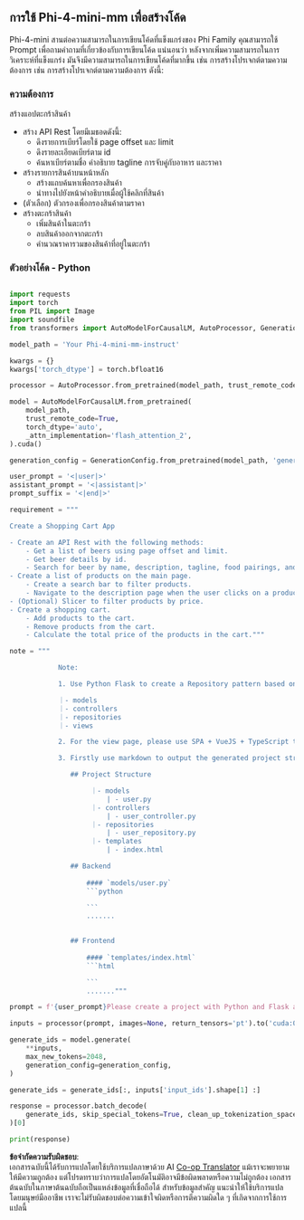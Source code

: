 <!--
CO_OP_TRANSLATOR_METADATA:
{
  "original_hash": "e7bb23ac4d9ef7b419305d8a5745b7aa",
  "translation_date": "2025-05-09T19:50:28+00:00",
  "source_file": "md/02.Application/02.Code/Phi4/GenProjectCode/README.md",
  "language_code": "th"
}
-->
## **การใช้ Phi-4-mini-mm เพื่อสร้างโค้ด**

Phi-4-mini สานต่อความสามารถในการเขียนโค้ดที่แข็งแกร่งของ Phi Family คุณสามารถใช้ Prompt เพื่อถามคำถามที่เกี่ยวข้องกับการเขียนโค้ด แน่นอนว่า หลังจากเพิ่มความสามารถในการวิเคราะห์ที่แข็งแกร่ง มันจึงมีความสามารถในการเขียนโค้ดที่มากขึ้น เช่น การสร้างโปรเจกต์ตามความต้องการ เช่น การสร้างโปรเจกต์ตามความต้องการ ดังนี้:

### **ความต้องการ**

สร้างแอปตะกร้าสินค้า

- สร้าง API Rest โดยมีเมธอดดังนี้:
    - ดึงรายการเบียร์โดยใช้ page offset และ limit
    - ดึงรายละเอียดเบียร์ตาม id
    - ค้นหาเบียร์ตามชื่อ คำอธิบาย tagline การจับคู่กับอาหาร และราคา
- สร้างรายการสินค้าบนหน้าหลัก
    - สร้างแถบค้นหาเพื่อกรองสินค้า
    - นำทางไปยังหน้าคำอธิบายเมื่อผู้ใช้คลิกที่สินค้า
- (ตัวเลือก) ตัวกรองเพื่อกรองสินค้าตามราคา
- สร้างตะกร้าสินค้า
    - เพิ่มสินค้าในตะกร้า
    - ลบสินค้าออกจากตะกร้า
    - คำนวณราคารวมของสินค้าที่อยู่ในตะกร้า

### **ตัวอย่างโค้ด - Python**


```python

import requests
import torch
from PIL import Image
import soundfile
from transformers import AutoModelForCausalLM, AutoProcessor, GenerationConfig,pipeline,AutoTokenizer

model_path = 'Your Phi-4-mini-mm-instruct'

kwargs = {}
kwargs['torch_dtype'] = torch.bfloat16

processor = AutoProcessor.from_pretrained(model_path, trust_remote_code=True)

model = AutoModelForCausalLM.from_pretrained(
    model_path,
    trust_remote_code=True,
    torch_dtype='auto',
    _attn_implementation='flash_attention_2',
).cuda()

generation_config = GenerationConfig.from_pretrained(model_path, 'generation_config.json')

user_prompt = '<|user|>'
assistant_prompt = '<|assistant|>'
prompt_suffix = '<|end|>'

requirement = """

Create a Shopping Cart App

- Create an API Rest with the following methods:
    - Get a list of beers using page offset and limit.
    - Get beer details by id.
    - Search for beer by name, description, tagline, food pairings, and price.
- Create a list of products on the main page.
    - Create a search bar to filter products.
    - Navigate to the description page when the user clicks on a product.
- (Optional) Slicer to filter products by price.
- Create a shopping cart.
    - Add products to the cart.
    - Remove products from the cart.
    - Calculate the total price of the products in the cart."""

note = """ 

            Note:

            1. Use Python Flask to create a Repository pattern based on the following structure to generate the files

            ｜- models
            ｜- controllers
            ｜- repositories
            ｜- views

            2. For the view page, please use SPA + VueJS + TypeScript to build

            3. Firstly use markdown to output the generated project structure (including directories and files), and then generate the  file names and corresponding codes step by step, output like this 

               ## Project Structure

                    ｜- models
                        | - user.py
                    ｜- controllers
                        | - user_controller.py
                    ｜- repositories
                        | - user_repository.py
                    ｜- templates
                        | - index.html

               ## Backend
                 
                   #### `models/user.py`
                   ```python

                   ```
                   .......
               

               ## Frontend
                 
                   #### `templates/index.html`
                   ```html

                   ```
                   ......."""

prompt = f'{user_prompt}Please create a project with Python and Flask according to the following requirements：\n{requirement}{note}{prompt_suffix}{assistant_prompt}'

inputs = processor(prompt, images=None, return_tensors='pt').to('cuda:0')

generate_ids = model.generate(
    **inputs,
    max_new_tokens=2048,
    generation_config=generation_config,
)

generate_ids = generate_ids[:, inputs['input_ids'].shape[1] :]

response = processor.batch_decode(
    generate_ids, skip_special_tokens=True, clean_up_tokenization_spaces=False
)[0]

print(response)

```

**ข้อจำกัดความรับผิดชอบ**:  
เอกสารฉบับนี้ได้รับการแปลโดยใช้บริการแปลภาษาด้วย AI [Co-op Translator](https://github.com/Azure/co-op-translator) แม้เราจะพยายามให้มีความถูกต้อง แต่โปรดทราบว่าการแปลโดยอัตโนมัติอาจมีข้อผิดพลาดหรือความไม่ถูกต้อง เอกสารต้นฉบับในภาษาต้นฉบับถือเป็นแหล่งข้อมูลที่เชื่อถือได้ สำหรับข้อมูลสำคัญ แนะนำให้ใช้บริการแปลโดยมนุษย์มืออาชีพ เราจะไม่รับผิดชอบต่อความเข้าใจผิดหรือการตีความผิดใด ๆ ที่เกิดจากการใช้การแปลนี้
